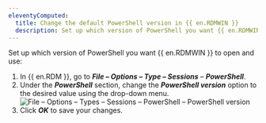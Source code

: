 ```yaml
---
eleventyComputed:
  title: Change the default PowerShell version in {{ en.RDMWIN }}
  description: Set up which version of PowerShell you want {{ en.RDMWIN }} to open and use.
---
```

Set up which version of PowerShell you want {{ en.RDMWIN }} to open and use:  
1. In {{ en.RDM }}, go to ***File – Options – Type – Sessions*** – ***PowerShell***.
1. Under the ***PowerShell*** section, change the ***PowerShell version*** option to the desired value using the drop-down menu.
![File – Options – Types – Sessions  – PowerShell – PowerShell version](https://webdevolutions.blob.core.windows.net/docs/en/kb/KB6162.png)
1. Click ***OK*** to save your changes.
